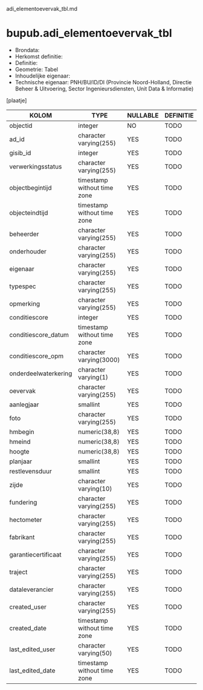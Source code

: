 adi_elementoevervak_tbl.md

# bupub.adi_elementoevervak_tbl


* Brondata: 
* Herkomst definitie: 
* Definitie: 
* Geometrie: Tabel
* Inhoudelijke eigenaar: 
* Technische eigenaar: PNH/BU/ID/DI (Provincie Noord-Holland, Directie Beheer & Uitvoering, Sector Ingenieursdiensten, Unit Data & Informatie)

[plaatje]


|KOLOM                            |TYPE                       |NULLABLE|DEFINITIE|
|------                           |----                       |-----   |-----    |
|objectid                         |integer                    |NO      |TODO|
|ad_id                            |character varying(255)     |YES     |TODO|
|gisib_id                         |integer                    |YES     |TODO|
|verwerkingsstatus                |character varying(255)     |YES     |TODO|
|objectbegintijd                  |timestamp without time zone|YES     |TODO|
|objecteindtijd                   |timestamp without time zone|YES     |TODO|
|beheerder                        |character varying(255)     |YES     |TODO|
|onderhouder                      |character varying(255)     |YES     |TODO|
|eigenaar                         |character varying(255)     |YES     |TODO|
|typespec                         |character varying(255)     |YES     |TODO|
|opmerking                        |character varying(255)     |YES     |TODO|
|conditiescore                    |integer                    |YES     |TODO|
|conditiescore_datum              |timestamp without time zone|YES     |TODO|
|conditiescore_opm                |character varying(3000)    |YES     |TODO|
|onderdeelwaterkering             |character varying(1)       |YES     |TODO|
|oevervak                         |character varying(255)     |YES     |TODO|
|aanlegjaar                       |smallint                   |YES     |TODO|
|foto                             |character varying(255)     |YES     |TODO|
|hmbegin                          |numeric(38,8)              |YES     |TODO|
|hmeind                           |numeric(38,8)              |YES     |TODO|
|hoogte                           |numeric(38,8)              |YES     |TODO|
|planjaar                         |smallint                   |YES     |TODO|
|restlevensduur                   |smallint                   |YES     |TODO|
|zijde                            |character varying(10)      |YES     |TODO|
|fundering                        |character varying(255)     |YES     |TODO|
|hectometer                       |character varying(255)     |YES     |TODO|
|fabrikant                        |character varying(255)     |YES     |TODO|
|garantiecertificaat              |character varying(255)     |YES     |TODO|
|traject                          |character varying(255)     |YES     |TODO|
|dataleverancier                  |character varying(255)     |YES     |TODO|
|created_user                     |character varying(255)     |YES     |TODO|
|created_date                     |timestamp without time zone|YES     |TODO|
|last_edited_user                 |character varying(50)      |YES     |TODO|
|last_edited_date                 |timestamp without time zone|YES     |TODO|
